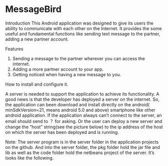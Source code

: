 # MessageBird

Introduction
  This Android application was designed to give its users the ability to communicate with each other on the Internet. It provides the some useful and fundamental functions like sending text message to the partner, adding a new partner account. 

Features

1.	Sending a message to the partner wherever you can access the internet.
2.	Adding a more partner account to your app.
3.	Getting noticed when having a new message to you.

How to install and configure it.

A server is needed to support the application to achieve its functionality. A good news is that the developer has deployed a server on the internet. So, the application can been download and install directly on the android( minSdkVersion=21, means android 5.0 and above) smartphone like other android application. If the application always can’t connect to the server, an email should send to ？ for asking. Or the user can deploy a new server and change the “host” string(see the picture below) to the ip address of the host on which the server has been deployed and is running.
 

Note:
The server program is in the server folder in the application projects on the github. And into the server folder, the pkg folder hold the jar file and lib as well as the code folder hold the netbeans project of the server. It’s looks like the following. 
 



